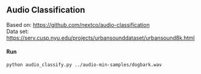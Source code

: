 ## Audio Classification

Based on: https://github.com/nextco/audio-classification <br />
Data set: https://serv.cusp.nyu.edu/projects/urbansounddataset/urbansound8k.html<br />

#### Run
```
python audio_classify.py ../audio-min-samples/dogbark.wav
```
